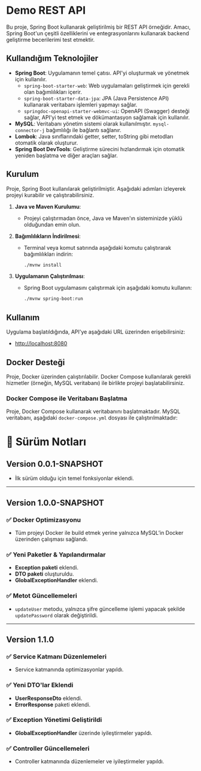 # Demo REST API

Bu proje, Spring Boot kullanarak geliştirilmiş bir REST API örneğidir. Amacı, Spring Boot'un çeşitli özelliklerini ve entegrasyonlarını kullanarak backend geliştirme becerilerimi test etmektir.

## Kullandığım Teknolojiler

- **Spring Boot**: Uygulamanın temel çatısı. API'yi oluşturmak ve yönetmek için kullanılır.
    - `spring-boot-starter-web`: Web uygulamaları geliştirmek için gerekli olan bağımlılıkları içerir.
    - `spring-boot-starter-data-jpa`: JPA (Java Persistence API) kullanarak veritabanı işlemleri yapmayı sağlar.
    - `springdoc-openapi-starter-webmvc-ui`: OpenAPI (Swagger) desteği sağlar, API'yi test etmek ve dökümantasyon sağlamak için kullanılır.
- **MySQL**: Veritabanı yönetim sistemi olarak kullanılmıştır. `mysql-connector-j` bağımlılığı ile bağlantı sağlanır.
- **Lombok**: Java sınıflarındaki getter, setter, toString gibi metodları otomatik olarak oluşturur.
- **Spring Boot DevTools**: Geliştirme sürecini hızlandırmak için otomatik yeniden başlatma ve diğer araçları sağlar.

## Kurulum

Proje, Spring Boot kullanılarak geliştirilmiştir. Aşağıdaki adımları izleyerek projeyi kurabilir ve çalıştırabilirsiniz.

1. **Java ve Maven Kurulumu**:
    - Projeyi çalıştırmadan önce, Java ve Maven'ın sisteminizde yüklü olduğundan emin olun.

2. **Bağımlılıkların İndirilmesi**:
    - Terminal veya komut satırında aşağıdaki komutu çalıştırarak bağımlılıkları indirin:
      ```bash
      ./mvnw install
      ```

3. **Uygulamanın Çalıştırılması**:
    - Spring Boot uygulamasını çalıştırmak için aşağıdaki komutu kullanın:
      ```bash
      ./mvnw spring-boot:run
      ```

## Kullanım

Uygulama başlatıldığında, API'ye aşağıdaki URL üzerinden erişebilirsiniz:

- [http://localhost:8080](http://localhost:8080)

## Docker Desteği

Proje, Docker üzerinden çalıştırılabilir. Docker Compose kullanılarak gerekli hizmetler (örneğin, MySQL veritabanı) ile birlikte projeyi başlatabilirsiniz.

### Docker Compose ile Veritabanı Başlatma

Proje, Docker Compose kullanarak veritabanını başlatmaktadır. MySQL veritabanı, aşağıdaki `docker-compose.yml` dosyası ile çalıştırılmaktadır:

# 📌 Sürüm Notları

## **Version 0.0.1-SNAPSHOT**
- İlk sürüm olduğu için temel fonksiyonlar eklendi.

---

## **Version 1.0.0-SNAPSHOT**
### ✅ **Docker Optimizasyonu**
- Tüm projeyi Docker ile build etmek yerine yalnızca MySQL’in Docker üzerinden çalışması sağlandı.

### ✅ **Yeni Paketler & Yapılandırmalar**
- **Exception paketi** eklendi.
- **DTO paketi** oluşturuldu.
- **GlobalExceptionHandler** eklendi.

### ✅ **Metot Güncellemeleri**
- `updateUser` metodu, yalnızca şifre güncelleme işlemi yapacak şekilde `updatePassword` olarak değiştirildi.

---

## **Version 1.1.0**
### ✅ **Service Katmanı Düzenlemeleri**
- Service katmanında optimizasyonlar yapıldı.

### ✅ **Yeni DTO'lar Eklendi**
- **UserResponseDto** eklendi.
- **ErrorResponse** paketi eklendi.

### ✅ **Exception Yönetimi Geliştirildi**
- **GlobalExceptionHandler** üzerinde iyileştirmeler yapıldı.

### ✅ **Controller Güncellemeleri**
- Controller katmanında düzenlemeler ve iyileştirmeler yapıldı.

